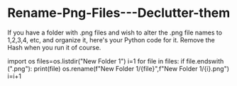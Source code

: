 # Rename-Png-Files---Declutter-them
If you have a folder with .png files and wish to alter the .png file names to 1,2,3,4, etc, and organize it, here's your Python code for it. Remove the Hash when you run it of course.

import os
files=os.listdir("New Folder 1")
i=1
for file in files:
  if file.endswith (".png"):
   print(file)
 os.rename(f"New Folder 1/{file}",f"New Folder 1/{i}.png")
 i=i+1
